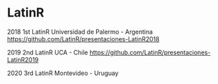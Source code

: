 # LatinR

2018 1st LatinR Universidad de Palermo - Argentina
https://github.com/LatinR/presentaciones-LatinR2018

2019 2nd LatinR UCA - Chile
https://github.com/LatinR/presentaciones-LatinR2019

2020 3rd LatinR Montevideo - Uruguay
